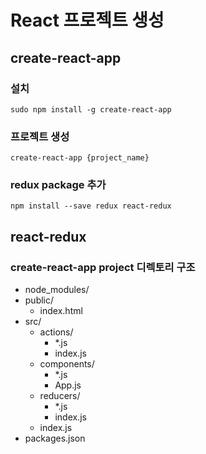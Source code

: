 # React 프로젝트 생성

## create-react-app

### 설치

`sudo npm install -g create-react-app`

### 프로젝트 생성

`create-react-app {project_name}`

### redux package 추가

`npm install --save redux react-redux`

## react-redux

### create-react-app project 디렉토리 구조

- node_modules/
- public/
  - index.html
- src/
  - actions/
    - *.js
    - index.js
  - components/
    - *.js
    - App.js
  - reducers/
    - *.js
    - index.js
  - index.js
- packages.json